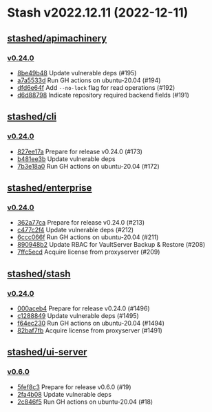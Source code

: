 # Stash v2022.12.11 (2022-12-11)


## [stashed/apimachinery](https://github.com/stashed/apimachinery)

### [v0.24.0](https://github.com/stashed/apimachinery/releases/tag/v0.24.0)

- [8be49b48](https://github.com/stashed/apimachinery/commit/8be49b48) Update vulnerable deps (#195)
- [a7a5533d](https://github.com/stashed/apimachinery/commit/a7a5533d) Run GH actions on ubuntu-20.04 (#194)
- [dfd6e64f](https://github.com/stashed/apimachinery/commit/dfd6e64f) Add `--no-lock` flag for read operations (#192)
- [d6d88798](https://github.com/stashed/apimachinery/commit/d6d88798) Indicate repository required backend fields (#191)



## [stashed/cli](https://github.com/stashed/cli)

### [v0.24.0](https://github.com/stashed/cli/releases/tag/v0.24.0)

- [827ee17a](https://github.com/stashed/cli/commit/827ee17a) Prepare for release v0.24.0 (#173)
- [b481ee3b](https://github.com/stashed/cli/commit/b481ee3b) Update vulnerable deps
- [7b3e18a0](https://github.com/stashed/cli/commit/7b3e18a0) Run GH actions on ubuntu-20.04 (#172)



## [stashed/enterprise](https://github.com/stashed/enterprise)

### [v0.24.0](https://github.com/stashed/enterprise/releases/tag/v0.24.0)

- [362a77ca](https://github.com/stashed/enterprise/commit/362a77ca) Prepare for release v0.24.0 (#213)
- [c477c2f4](https://github.com/stashed/enterprise/commit/c477c2f4) Update vulnerable deps (#212)
- [6ccc066f](https://github.com/stashed/enterprise/commit/6ccc066f) Run GH actions on ubuntu-20.04 (#211)
- [890948b2](https://github.com/stashed/enterprise/commit/890948b2) Update RBAC for VaultServer Backup & Restore (#208)
- [7ffc5ecd](https://github.com/stashed/enterprise/commit/7ffc5ecd) Acquire license from proxyserver (#209)



## [stashed/stash](https://github.com/stashed/stash)

### [v0.24.0](https://github.com/stashed/stash/releases/tag/v0.24.0)

- [000aceb4](https://github.com/stashed/stash/commit/000aceb4f) Prepare for release v0.24.0 (#1496)
- [c1288849](https://github.com/stashed/stash/commit/c12888498) Update vulnerable deps (#1495)
- [f64ec230](https://github.com/stashed/stash/commit/f64ec2309) Run GH actions on ubuntu-20.04 (#1494)
- [82baf7fb](https://github.com/stashed/stash/commit/82baf7fb3) Acquire license from proxyserver (#1491)



## [stashed/ui-server](https://github.com/stashed/ui-server)

### [v0.6.0](https://github.com/stashed/ui-server/releases/tag/v0.6.0)

- [5fef8c3](https://github.com/stashed/ui-server/commit/5fef8c3) Prepare for release v0.6.0 (#19)
- [2fa4b08](https://github.com/stashed/ui-server/commit/2fa4b08) Update vulnerable deps
- [2c846f5](https://github.com/stashed/ui-server/commit/2c846f5) Run GH actions on ubuntu-20.04 (#18)



